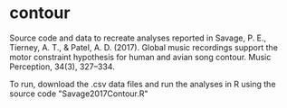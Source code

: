 # contour

Source code and data to recreate analyses reported in Savage, P. E., Tierney, A. T., & Patel, A. D. (2017). Global music recordings support the motor constraint hypothesis for human and avian song contour. Music Perception, 34(3), 327–334.

To run, download the .csv data files and run the analyses in R using the source code "Savage2017Contour.R"
